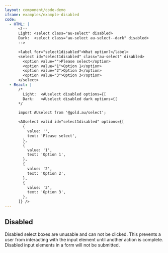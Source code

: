 ```yaml
---
layout: component/code-demo
iframe: examples/example-disabled
code:
  - HTML: |
      <!--
      Light: <select class="au-select" disabled>
      Dark:  <select class="au-select au-select--dark" disabled>
      -->

      <label for="select1disabled">What option?</label>
      <select id="select1disabled" class="au-select" disabled>
        <option value="">Please select</option>
        <option value="1">Option 1</option>
        <option value="2">Option 2</option>
        <option value="3">Option 3</option>
      </select>
  - React: |
      /*
        Light:  <AUselect disabled options={[
        Dark:   <AUselect disabled dark options={[
      */

      import AUselect from '@gold.au/select';

      <AUselect valid id="select1disabled" options={[
        {
          value: '',
          text: 'Please select',
        },
        {
          value: '1',
          text: 'Option 1',
        },
        {
          value: '2',
          text: 'Option 2',
        },
        {
          value: '3',
          text: 'Option 3',
        },
      ]} />
---
```

## Disabled 

Disabled select boxes are unusable and can not be clicked. This prevents a user from interacting with the input element until another action is complete. Disabled input elements in a form will not be submitted.
